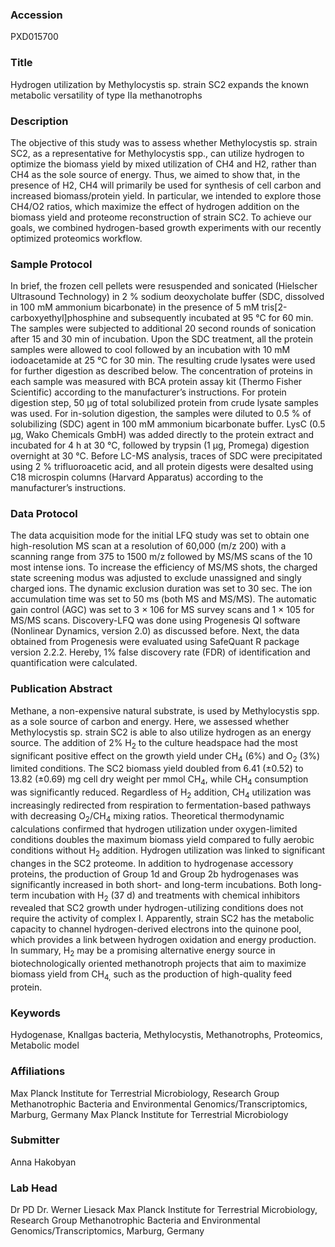 ### Accession
PXD015700

### Title
Hydrogen utilization by Methylocystis sp. strain SC2 expands the known metabolic versatility of type IIa methanotrophs

### Description
The objective of this study was to assess whether Methylocystis sp. strain SC2, as a representative for Methylocystis spp., can utilize hydrogen to optimize the biomass yield by mixed utilization of CH4 and H2, rather than CH4 as the sole source of energy. Thus, we aimed to show that, in the presence of H2, CH4 will primarily be used for synthesis of cell carbon and increased biomass/protein yield. In particular, we intended to explore those CH4/O2 ratios, which maximize the effect of hydrogen addition on the biomass yield and proteome reconstruction of strain SC2. To achieve our goals, we combined hydrogen-based growth experiments with our recently optimized proteomics workflow.

### Sample Protocol
In brief, the frozen cell pellets were resuspended and sonicated (Hielscher Ultrasound Technology) in 2 % sodium deoxycholate buffer (SDC, dissolved in 100 mM ammonium bicarbonate) in the presence of 5 mM tris[2-carboxyethyl]phosphine and subsequently incubated at 95 °C for 60 min. The samples were subjected to additional 20 second rounds of sonication after 15 and 30 min of incubation. Upon the SDC treatment, all the protein samples were allowed to cool followed by an incubation with 10 mM iodoacetamide at 25 °C for 30 min. The resulting crude lysates were used for further digestion as described below. The concentration of proteins in each sample was measured with BCA protein assay kit (Thermo Fisher Scientific) according to the manufacturer’s instructions.  For protein digestion step, 50 μg of total solubilized protein from crude lysate samples was used. For in-solution digestion, the samples were diluted to 0.5 % of solubilizing (SDC) agent in 100 mM ammonium bicarbonate buffer. LysC (0.5 µg, Wako Chemicals GmbH) was added directly to the protein extract and incubated for 4 h at 30 °C, followed by trypsin (1 μg, Promega) digestion overnight at 30 °C. Before LC-MS analysis, traces of SDC were precipitated using 2 % trifluoroacetic acid, and all protein digests were desalted using C18 microspin columns (Harvard Apparatus) according to the manufacturer’s instructions.

### Data Protocol
The data acquisition mode for the initial LFQ study was set to obtain one high-resolution MS scan at a resolution of 60,000 (m/z 200) with a scanning range from 375 to 1500 m/z followed by MS/MS scans of the 10 most intense ions. To increase the efficiency of MS/MS shots, the charged state screening modus was adjusted to exclude unassigned and singly charged ions. The dynamic exclusion duration was set to 30 sec. The ion accumulation time was set to 50 ms (both MS and MS/MS). The automatic gain control (AGC) was set to 3 × 106 for MS survey scans and 1 × 105 for MS/MS scans.  Discovery-LFQ was done using Progenesis QI software (Nonlinear Dynamics, version 2.0) as discussed before.  Next, the data obtained from Progenesis were evaluated using SafeQuant R package version 2.2.2. Hereby, 1% false discovery rate (FDR) of identification and quantification were calculated.

### Publication Abstract
Methane, a non-expensive natural substrate, is used by Methylocystis spp. as a sole source of carbon and energy. Here, we assessed whether Methylocystis sp. strain SC2 is able to also utilize hydrogen as an energy source. The addition of 2% H<sub>2</sub> to the culture headspace had the most significant positive effect on the growth yield under CH<sub>4</sub> (6%) and O<sub>2</sub> (3%) limited conditions. The SC2 biomass yield doubled from 6.41 (&#xb1;0.52) to 13.82 (&#xb1;0.69) mg cell dry weight per mmol CH<sub>4</sub>, while CH<sub>4</sub> consumption was significantly reduced. Regardless of H<sub>2</sub> addition, CH<sub>4</sub> utilization was increasingly redirected from respiration to fermentation-based pathways with decreasing O<sub>2</sub>/CH<sub>4</sub> mixing ratios. Theoretical thermodynamic calculations confirmed that hydrogen utilization under oxygen-limited conditions doubles the maximum biomass yield compared to fully aerobic conditions without H<sub>2</sub> addition. Hydrogen utilization was linked to significant changes in the SC2 proteome. In addition to hydrogenase accessory proteins, the production of Group 1d and Group 2b hydrogenases was significantly increased in both short- and long-term incubations. Both long-term incubation with H<sub>2</sub> (37&#xa0;d) and treatments with chemical inhibitors revealed that SC2 growth under hydrogen-utilizing conditions does not require the activity of complex I. Apparently, strain SC2 has the metabolic capacity to channel hydrogen-derived electrons into the quinone pool, which provides a link between hydrogen oxidation and energy production. In summary, H<sub>2</sub> may be a promising alternative energy source in biotechnologically oriented methanotroph projects that aim to maximize biomass yield from CH<sub>4,</sub> such as the production of high-quality feed protein.

### Keywords
Hydogenase, Knallgas bacteria, Methylocystis, Methanotrophs, Proteomics, Metabolic model

### Affiliations
Max Planck Institute for Terrestrial Microbiology, Research Group Methanotrophic Bacteria and Environmental Genomics/Transcriptomics, Marburg, Germany
Max Planck Institute for Terrestrial Microbiology

### Submitter
Anna Hakobyan

### Lab Head
Dr PD Dr. Werner Liesack
Max Planck Institute for Terrestrial Microbiology, Research Group Methanotrophic Bacteria and Environmental Genomics/Transcriptomics, Marburg, Germany


